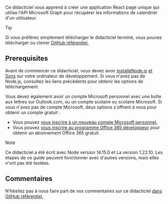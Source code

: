 <!-- markdownlint-disable MD002 MD041 -->

Ce didacticiel vous apprend à créer une application React page unique qui utilise l'API Microsoft Graph pour récupérer les informations de calendrier d'un utilisateur.

> [!TIP]
> Si vous préférez simplement télécharger le didacticiel terminé, vous pouvez télécharger ou cloner [GitHub référentiel.](https://github.com/microsoftgraph/msgraph-training-reactspa)

## <a name="prerequisites"></a>Prerequisites

Avant de commencer ce didacticiel, vous devez avoir [ installéNode.js](https://nodejs.org) [et Sons](https://classic.yarnpkg.com/) sur votre ordinateur de développement. Si vous n'avez pas de Node.js, consultez les liens précédents pour obtenir les options de téléchargement.

Vous devez également avoir un compte Microsoft personnel avec une boîte aux lettres sur Outlook.com, ou un compte scolaire ou scolaire Microsoft. Si vous n'avez pas de compte Microsoft, deux options s'offrent à vous pour obtenir un compte gratuit :

- Vous pouvez [vous inscrire à un nouveau compte Microsoft personnel.](https://signup.live.com/signup?wa=wsignin1.0&rpsnv=12&ct=1454618383&rver=6.4.6456.0&wp=MBI_SSL_SHARED&wreply=https://mail.live.com/default.aspx&id=64855&cbcxt=mai&bk=1454618383&uiflavor=web&uaid=b213a65b4fdc484382b6622b3ecaa547&mkt=E-US&lc=1033&lic=1)
- Vous pouvez [vous inscrire au programme Office 365 développeur](https://developer.microsoft.com/office/dev-program) pour obtenir un abonnement Office 365 gratuit.

> [!NOTE]
> Ce didacticiel a été écrit avec Node version 14.15.0 et La version 1.22.10. Les étapes de ce guide peuvent fonctionner avec d'autres versions, mais elles n'ont pas été testées.

## <a name="feedback"></a>Commentaires

N'hésitez pas à nous faire part de vos commentaires sur ce didacticiel [dans GitHub référentiel.](https://github.com/microsoftgraph/msgraph-training-reactspa)
